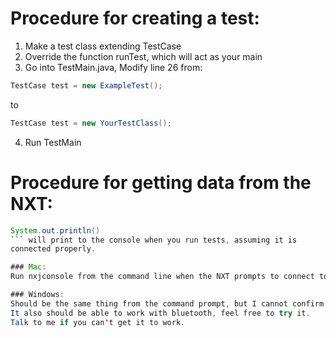 # Procedure for creating a test:

1.	Make a test class extending TestCase
2.	Override the function runTest, which will act as your main
3.	Go into TestMain.java, Modify line 26 from: 
```java
TestCase test = new ExampleTest();
```  
to 
```java
TestCase test = new YourTestClass();
```
4.	Run TestMain


# Procedure for getting data from the NXT:

```java
System.out.println()
``` will print to the console when you run tests, assuming it is
connected properly.

### Mac:
Run nxjconsole from the command line when the NXT prompts to connect to a console.

### Windows:
Should be the same thing from the command prompt, but I cannot confirm.
It also should be able to work with bluetooth, feel free to try it. 
Talk to me if you can't get it to work.